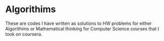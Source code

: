 # Algorithims
These are codes I have written as solutions to HW problems for either Algorithims or Mathematical thinking for Computer Science courses that I took on coursera.
